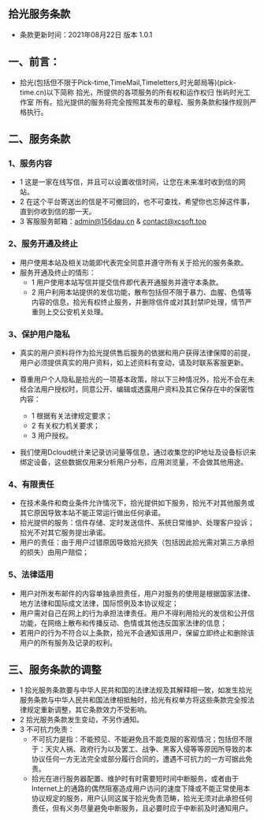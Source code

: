 ## 拾光服务条款

- 条款更新时间：2021年08月22日 版本 1.0.1

## 一、前言： 
 - 拾光(包括但不限于Pick-time,TimeMail,Timeletters,时光邮局等)(pick-time.cn)以下简称 拾光，所提供的各项服务的所有权和运作权归 怅屿时光工作室 所有。拾光提供的服务将完全按照其发布的章程、服务条款和操作规则严格执行。

## 二、服务条款
### 1、服务内容
 - 1 这是一家在线写信，并且可以设置收信时间，让您在未来准时收到信的网站。
 - 2 在这个平台寄送出的信是不可撤回的，也不可查找，希望你也忘掉这件事，直到你收到信的那一天。
 - 3 客服服务邮箱：admin@156dau.cn & contact@xcsoft.top

### 2、服务开通及终止 
- 用户使用本站及相关功能即代表完全同意并遵守所有关于拾光的服务条款。
- 服务开通及终止的情形： 
  - 1 用户使用本站写信并提交信件即代表开通服务并遵守本条款。
  - 2 用户利用本站提供的发信功能，散布包括但不限于暴力、血腥、色情等内容的信息，拾光有权终止服务，并删除信件或对其封禁IP处理，情节严重则上交公安机关处理。

### 3、保护用户隐私
- 真实的用户资料将作为拾光提供售后服务的依据和用户获得法律保障的前提，用户必须提供真实的用户资料，如上述资料有变动，请及时联系客服更新。
- 尊重用户个人隐私是拾光的一项基本政策，除以下三种情况外，拾光不会在未经合法用户授权时，同意公开、编辑或透露用户资料及其它保存在中的保密性内容：
  - 1 根据有关法律规定要求；
  - 2 有关权力机关要求；
  - 3 用户授权。 
  

- 我们使用Dcloud统计来记录访问量等信息，通过收集您的IP地址及设备标识来绑定设备，这些数据仅用来分析用户分布，应用浏览量，不会做其他用途。

### 4、有限责任

- 在技术条件和商业条件允许情况下，拾光提供如下服务，拾光不对其他服务或其它原因导致本站不能正常运行做出任何承诺。
- 拾光提供的服务：信件存储、定时发送信件、系统日常维护、处理客户投诉；拾光不对其它服务提出承诺。
- 用户的责任：由于用户过错原因导致拾光损失（包括因此拾光需对第三方承担的损失）由用户赔偿； 

### 5、法律适用
- 用户对所发布邮件的内容单独承担责任，用户对服务的使用是根据国家法律、地方法律和国际成文法律，国际惯例及本协议规定；
- 用户需对自己在网上的行为承担法律责任。用户不得利用拾光的发信和公开信功能，在网络上散布和传播反动、色情或其他违反国家法律的信息；
- 若用户的行为不符合以上条款，拾光不会通知该用户，保留立即终止和删除该用户的所有服务及记录的权利。 


## 三、服务条款的调整
- 1 拾光服务条款要与中华人民共和国的法律法规及其解释相一致，如发生拾光服务条款与中华人民共和国法律相抵触时，拾光有权单方将这些条款完全按法律规定重新调整，其它条款效力不受影响。
- 2 拾光服务条款发生变动，不另作通知。
- 3 不可抗力免责：
  - 不可抗力是指：不能预见、不能避免且不能克服的客观情况；包括但不限于：天灾人祸、政府行为以及罢工、战争、黑客入侵等等原因所导致的本协议任何一方无法完全或部分履行合同的，遭遇不可抗力的一方可据此免责。
  - 拾光在进行服务器配置、维护时有时需要短时间中断服务，或者由于Internet上的通路的偶然阻塞造成用户访问的速度下降或不能正常使用本协议规定的服务，用户认同这属于拾光免责范畴，拾光无须对此承担任何责任，但有义务尽量避免中断服务，且必要时应于中断前及时通知用户。
